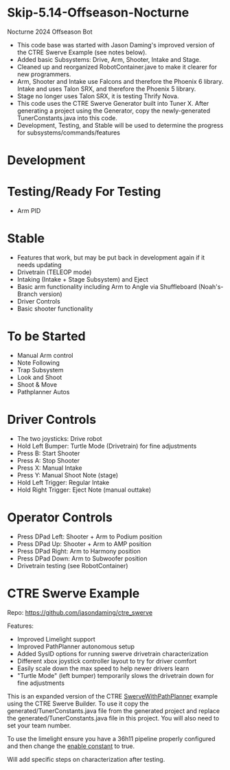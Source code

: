 # Skip-5.14-Offseason-Nocturne
Nocturne 2024 Offseason Bot

- This code base was started with Jason Daming's improved version of the CTRE Swerve Example (see notes below).
- Added basic Subsystems: Drive, Arm, Shooter, Intake and Stage.
- Cleaned up and reorganized RobotContainer.jave to make it clearer for new programmers.
- Arm, Shooter and Intake use Falcons and therefore the Phoenix 6 library. Intake and uses Talon SRX, and therefore the Phoenix 5 library.
- Stage no longer uses Talon SRX, it is testing Thrify Nova.
- This code uses the CTRE Swerve Generator built into Tuner X. After generating a project using the Generator, copy the newly-generated TunerConstants.java into this code.
- Development, Testing, and Stable will be used to determine the progress for subsystems/commands/features

# Development

# Testing/Ready For Testing
- Arm PID

# Stable
- Features that work, but may be put back in development again if it needs updating
- Drivetrain (TELEOP mode)
- Intaking (Intake + Stage Subsystem) and Eject
- Basic arm functionality including Arm to Angle via Shuffleboard (Noah's-Branch version)
- Driver Controls
- Basic shooter functionality

# To be Started
- Manual Arm control
- Note Following
- Trap Subsystem
- Look and Shoot
- Shoot & Move
- Pathplanner Autos

# Driver Controls
- The two joysticks: Drive robot
- Hold Left Bumper: Turtle Mode (Drivetrain) for fine adjustments
- Press B: Start Shooter
- Press A: Stop Shooter
- Press X: Manual Intake
- Press Y: Manual Shoot Note (stage)
- Hold Left Trigger: Regular Intake
- Hold Right Trigger: Eject Note (manual outtake)

# Operator Controls
- Press DPad Left: Shooter + Arm to Podium position
- Press DPad Up: Shooter + Arm to AMP position
- Press DPad Right: Arm to Harmony position
- Press DPad Down: Arm to Subwoofer position
- Drivetrain testing (see RobotContainer)

# CTRE Swerve Example

Repo: https://github.com/jasondaming/ctre_swerve

Features:
- Improved Limelight support
- Improved PathPlanner autonomous setup
- Added SysID options for running swerve drivetrain characterization
- Different xbox joystick controller layout to try for driver comfort
- Easily scale down the max speed to help newer drivers learn
- "Turtle Mode" (left bumper) temporarily slows the drivetrain down for fine adjustments

This is an expanded version of the CTRE [SwerveWithPathPlanner](https://github.com/CrossTheRoadElec/Phoenix6-Examples/tree/main/java/SwerveWithPathPlanner) example using the CTRE Swerve Builder.  To use it copy the generated/TunerConstants.java file from the generated project and replace the generated/TunerConstants.java file in this project.  You will also need to set your team number.

To use the limelight ensure you have a 36h11 pipeline properly configured and then change the [enable constant](https://github.com/jasondaming/ctre_swerve/blob/master/src/main/java/frc/robot/Vision/Limelight.java#L22) to true.

Will add specific steps on characterization after testing.